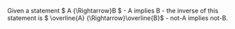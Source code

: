 Given a statement $ A {\Rightarrow}B  $ - A implies B - the inverse of
this statement is $ \overline{A} {\Rightarrow}\overline{B}$ - not-A
implies not-B.
